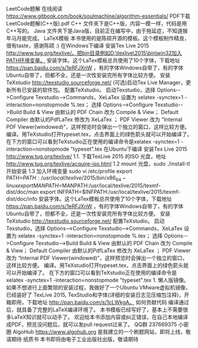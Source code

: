 LeetCode题解 在线阅读 https://www.gitbook.com/book/soulmachine/algorithm-essentials/ PDF下载 LeetCode题解(C++版).pdf C++ 文件夹下是C++版，内容一模一样，代码是用C++写的。 Java 文件夹下是Java版，目前正在编写中，由于拖延症，不知道猴年马月能完成。 LaTeX模板 本书使用的是陈硕开源的模板。这个模板制作精良，很有taste，感谢陈硕 :) 在Windows下编译 安装Tex Live 2015 http://www.tug.org/texlive/。把bin目录例如D:\texlive\2015\bin\win32加入PATH环境变量。 安装字体。这个LaTex模板总共使用了10个字体，下载地址 https://pan.baidu.com/s/1eRFJXnW ，有的字体Windows自带了，有的字体Ubuntu自带了，但都不全，还是一次性安装完所有字体比较方便。 安装TeXstudio http://texstudio.sourceforge.net/ (可选)启动Tex Live Manager，更新所有已安装的软件包。 配置TeXstudio。 启动Texstudio，选择 Options-->Configure Texstudio-->Commands，XeLaTex 设置为 xelatex -synctex=1 -interaction=nonstopmode %.tex； 选择 Options-->Configure Texstudio-->Build Build & View 由默认的 PDF Chain 改为 Compile & View； Default Compiler 由默认的PdfLaTex 修改为 XeLaTex ； PDF Viewer 改为 “Internal PDF Viewer(windowed)”，这样预览时会弹出一个独立的窗口，这样比较方便。 编译。用TeXstudio打开typeset.tex，点击界面上的绿色箭头就可以开始编译了。 在下方的窗口可以看到TeXstudio正在使用的编译命令是xelatex -synctex=1 -interaction=nonstopmode "typeset".tex 在Ubuntu下编译 安装Tex Live 2015 http://www.tug.org/texlive/ 1.1. 下载TexLive 2015 的ISO 光盘，地址 http://www.tug.org/texlive/acquire-iso.html 1.2 mount 光盘，sudo ./install-tl 开始安装 1.3 加入环境变量 sudo vi /etc/profile export PATH=$PATH:/usr/local/texlive/2015/bin/x86_64-linux export MANPATH=$MANPATH:/usr/local/texlive/2015/texmf-dist/doc/man export INFPATH=$INFPATH:/usr/local/texlive/2015/texmf-dist/doc/info 安装字体。这个LaTex模板总共使用了10个字体，下载地址 https://pan.baidu.com/s/1eRFJXnW ，有的字体Windows自带了，有的字体Ubuntu自带了，但都不全，还是一次性安装完所有字体比较方便。 安装TeXstudio http://texstudio.sourceforge.net/ 配置TeXstudio。 启动Texstudio，选择 Options-->Configure Texstudio-->Commands，XeLaTex 设置为 xelatex -synctex=1 -interaction=nonstopmode %.tex； 选择 Options-->Configure Texstudio-->Build Build & View 由默认的 PDF Chain 改为 Compile & View； Default Compiler 由默认的PdfLaTex 修改为 XeLaTex ； PDF Viewer 改为 “Internal PDF Viewer(windowed)”，这样预览时会弹出一个独立的窗口，这样比较方便。 编译。用TeXstudio打开typeset.tex，点击界面上的绿色箭头就可以开始编译了。 在下方的窗口可以看到TeXstudio正在使用的编译命令是xelatex -synctex=1 -interaction=nonstopmode "typeset".tex 1. 懒人版镜像。如果不想进行上面繁琐的安装过程，我做好了一个Ubuntu VMware虚拟机镜像，已经装好了 TexLive 2015, TexStudio和字体(详细的安装日志见压缩包注释)，开箱即用，下载地址 http://pan.baidu.com/s/1cLWkgA。 如何贡献代码 编译通过后，就具备了完整的LaTeX编译环境了。 本书模板已经写好了，基本上不需要很多LaTeX知识就可以动手了。 欢迎给本书添加内容或纠正错误，在自己本地编译成PDF，预览没问题后，就可以发pull request过来了。 QQ群 237669375 小密圈 AlgoHub https://www.algohub.org 是我建立的一个刷题网站，即将上线，敬请期待 纸质书 本书即将由电子工业出版社出版，敬请期待